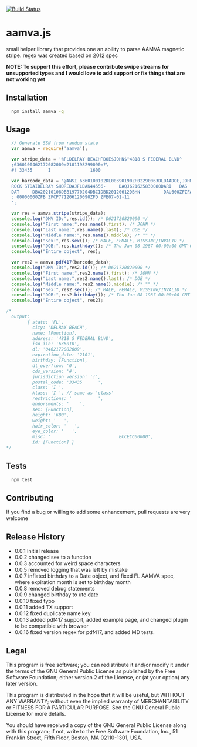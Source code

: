 [![Build Status](https://drone.io/github.com/winfinit/aamvajs/status.png)](https://drone.io/github.com/winfinit/aamvajs/latest)

# aamva.js

small helper library that provides one an ability to parse AAMVA magnetic stripe.
regex was created based on 2012 spec

**NOTE:
To support this effort, please contribute swipe streams for unsupported types
and I would love to add support or fix things that are not working yet**

## Installation

```bash
  npm install aamva -g
```

## Usage

```javascript
  // Generate SSN from random state
  var aamva = require('aamva');

  var stripe_data = '%FLDELRAY BEACH^DOE$JOHN$^4818 S FEDERAL BLVD^           \?\
  ;6360100462172082009=2101198299090=?\
  #! 33435      I               1600                                   ECCECC00000?';

  var barcode_data = '@ANSI 6360100102DL00390190ZF02290063DLDAADOE,JOHNDAG5929 N \
  ROCK STDAIDELRAY SHOREDAJFLDAK44556-     DAQJ621625830080DARI   DAS          \
  DAT     DBA20210108DBB19770204DBC1DBD20120612DBHN         DAU600ZFZFAREPLACED\
  : 00000000ZFB ZFCP771206120090ZFD ZFE07-01-11
  ';

  var res = aamva.stripe(stripe_data);
  console.log("DMV ID:",res.id()); /* D621720820090 */
  console.log("First name:",res.name().first); /* JOHN */
  console.log("Last name:",res.name().last); /* DOE */
  console.log("Middle name:",res.name().middle); /* "" */
  console.log("Sex:",res.sex()); /* MALE, FEMALE, MISSING/INVALID */
  console.log("DOB:",res.birthday()); /* Thu Jan 08 1987 00:00:00 GMT-0500 (EST) */
  console.log("Entire object", res);

  var res2 = aamva.pdf417(barcode_data);
  console.log("DMV ID:",res2.id()); /* D621720820090 */
  console.log("First name:",res2.name().first); /* JOHN */
  console.log("Last name:",res2.name().last); /* DOE */
  console.log("Middle name:",res2.name().middle); /* "" */
  console.log("Sex:",res2.sex()); /* MALE, FEMALE, MISSING/INVALID */
  console.log("DOB:",res2.birthday()); /* Thu Jan 08 1987 00:00:00 GMT-0500 (EST) */
  console.log("Entire object", res2);

/*
  output:
        { state: 'FL',
          city: 'DELRAY BEACH',
          name: [Function],
          address: '4818 S FEDERAL BLVD',
          iso_iin: '636010',
          dl: '0462172082009',
          expiration_date: '2101',
          birthday: [Function],
          dl_overflow: '0',
          cds_version: '#',
          jurisdiction_version: '!',
          postal_code: '33435      ',
          class: 'I ',
          klass: 'I ', // same as 'class'
          restrictions: '          ',
          endorsments: '    ',
          sex: [Function],
          height: '600',
          weight: '   ',
          hair_color: '   ',
          eye_color: '   ',
          misc: '                          ECCECC00000',
          id: [Function] }
*/

```

## Tests

```bash
  npm test
```

## Contributing

If you find a bug or willing to add some enhancement, pull requests are very welcome

## Release History

* 0.0.1 Initial release
* 0.0.2 changed sex to a function
* 0.0.3 accounted for weird space characters
* 0.0.5 removed logging that was left by mistake
* 0.0.7 inflated birthday to a Date object, and fixed FL AAMVA spec, where expiration month is set to birthday month
* 0.0.8 removed debug statements
* 0.0.9 changed birthday to utc date
* 0.0.10 fixed typo
* 0.0.11 added TX support
* 0.0.12 fixed duplicate name key
* 0.0.13 added pdf417 support, added example page, and changed plugin to be compatible with browser
* 0.0.16 fixed version regex for pdf417, and added MD tests.


## Legal

This program is free software; you can redistribute it and/or
modify it under the terms of the GNU General Public License
as published by the Free Software Foundation; either version 2
of the License, or (at your option) any later version.

This program is distributed in the hope that it will be useful,
but WITHOUT ANY WARRANTY; without even the implied warranty of
MERCHANTABILITY or FITNESS FOR A PARTICULAR PURPOSE.  See the
GNU General Public License for more details.

You should have received a copy of the GNU General Public License
along with this program; if not, write to the Free Software
Foundation, Inc., 51 Franklin Street, Fifth Floor, Boston, MA  02110-1301, USA.
